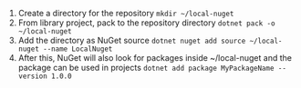 1. Create a directory for the repository
	 `mkdir ~/local-nuget`
2. From library project, pack to the repository directory
	`dotnet pack -o ~/local-nuget`
3. Add the directory as NuGet source
	`dotnet nuget add source ~/local-nuget --name LocalNuget`
4. After this, NuGet will also look for packages inside ~/local-nuget and the package can be used in projects
	`dotnet add package MyPackageName --version 1.0.0`